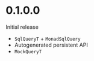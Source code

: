 # 0.1.0.0

Initial release
* `SqlQueryT` + `MonadSqlQuery`
* Autogenerated persistent API
* `MockQueryT`
